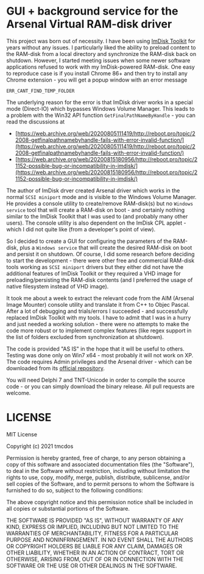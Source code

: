 # GUI + background service for the Arsenal Virtual RAM-disk driver

This project was born out of necessity. I have been using [ImDisk Toolkit](https://sourceforge.net/projects/imdisk-toolkit/) for years without any issues.
I particularly liked the ability to preload content to the RAM-disk from a local directory and synchronize the RAM-disk back on shutdown.
However, I started meeting issues when some newer software applications refused to work with my ImDisk-powered RAM-disk. 
One easy to reproduce case is if you install Chrome 86+ and then try to install any Chrome extension - you will get a popup window with an error message

```
ERR_CANT_FIND_TEMP_FOLDER
``` 

The underlying reason for the error is that ImDisk driver works in a special mode (Direct-IO) which bypasses Windows Volume Manager. 
This leads to a problem with the Win32 API function `GetFinalPathNameByHandle` - you can read the discussions at 

- [https://web.archive.org/web/20200805111419/http://reboot.pro/topic/22008-getfinalpathnamebyhandle-fails-with-error-invalid-function/](https://web.archive.org/web/20200805111419/http://reboot.pro/topic/22008-getfinalpathnamebyhandle-fails-with-error-invalid-function/)
- [https://web.archive.org/web/20200815180956/http://reboot.pro/topic/21152-possible-bug-or-incompatibility-in-imdisk/](https://web.archive.org/web/20200815180956/http://reboot.pro/topic/21152-possible-bug-or-incompatibility-in-imdisk/)  

The author of ImDisk drver created Arsenal driver which works in the normal `SCSI miniport` mode and is visible to the Windows Volume Manager.
He provides a console utility to create/remove RAM-disk(s) but no `Windows service` tool that will create a RAM-disk on boot - and certainly nothing similar to the ImDisk Toolkit that I was used to (and probably many other users).
The console utility is also dependent on the ImDisk CPL applet - which I did not quite like (from a developer's point of view). 

So I decided to create a GUI for configuring the parameters of the RAM-disk, plus a `Windows service` that will create the desired RAM-disk on boot and persist it on shutdown.
Of course, I did some research before deciding to start the development - there were other free and commercial RAM-disk tools working as `SCSI miniport` drivers 
but they either did not have the additional features of ImDisk Toolkit or they required a VHD image for preloading/persisting the RAM-disk contents
(and I preferred the usage of native filesystem instead of VHD image).

It took me about a week to extract the relevant code from the AIM (Arsenal Image Mounter) console utility and translate it from C++ to Objec Pascal.
After a lot of debugging and trials/errors I succeeded - and successfully replaced ImDisk Toolkit with my tools.
I have to admit that I was in a hurry and just needed a working solution - there were no attempts to make the code more robust or to implement complex features (like regex support in the list of folders excluded from synchronization at shutdown).

The code is provided "AS IS" in the hope that it will be useful to others. Testing was done only on Win7 x64 - most probably it will not work on XP.
The code requires Admin privileges and the Arsenal driver - which can be downloaded from its [official repository](https://github.com/ArsenalRecon/Arsenal-Image-Mounter/tree/master/DriverSetup). 

You will need Delphi 7 and TNT-Unicode in order to compile the source code - or you can simply download the binary release. 
All pull requests are welcome.

# LICENSE

MIT License

Copyright (c) 2021 tmcdos

Permission is hereby granted, free of charge, to any person obtaining a copy
of this software and associated documentation files (the "Software"), to deal
in the Software without restriction, including without limitation the rights
to use, copy, modify, merge, publish, distribute, sublicense, and/or sell
copies of the Software, and to permit persons to whom the Software is
furnished to do so, subject to the following conditions:

The above copyright notice and this permission notice shall be included in all
copies or substantial portions of the Software.

THE SOFTWARE IS PROVIDED "AS IS", WITHOUT WARRANTY OF ANY KIND, EXPRESS OR
IMPLIED, INCLUDING BUT NOT LIMITED TO THE WARRANTIES OF MERCHANTABILITY,
FITNESS FOR A PARTICULAR PURPOSE AND NONINFRINGEMENT. IN NO EVENT SHALL THE
AUTHORS OR COPYRIGHT HOLDERS BE LIABLE FOR ANY CLAIM, DAMAGES OR OTHER
LIABILITY, WHETHER IN AN ACTION OF CONTRACT, TORT OR OTHERWISE, ARISING FROM,
OUT OF OR IN CONNECTION WITH THE SOFTWARE OR THE USE OR OTHER DEALINGS IN THE
SOFTWARE.
